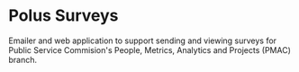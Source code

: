 # Polus Surveys

Emailer and web application to support sending and viewing surveys for Public Service Commision's People, Metrics, Analytics and Projects (PMAC) branch.

